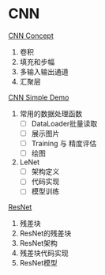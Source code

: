 # CNN

[CNN Concept](CNN%206a49de2dbc97461697a1a19d0e0ac53c/CNN%20Concept%20971c1f56dbde440f823edd660c699c05.md)

1. 卷积
2. 填充和步幅
3. 多输入输出通道
4. 汇聚层

[CNN Simple Demo](CNN%206a49de2dbc97461697a1a19d0e0ac53c/CNN%20Simple%20Demo%20e0cda507c6e541a2bd37457315b714ea.md)

1. 常用的数据处理函数
    - [ ]  DataLoader批量读取
    - [ ]  展示图片
    - [ ]  Training 与 精度评估
    - [ ]  绘图
2. LeNet
    - [ ]  架构定义
    - [ ]  代码实现
    - [ ]  模型训练

[ResNet](CNN%206a49de2dbc97461697a1a19d0e0ac53c/ResNet%20c8d6867c4ad24f6eb5b48c203e533ed4.md)

1. 残差块
2. ResNet的残差块
3. ResNet架构
4. 残差块代码实现
5. ResNet模型